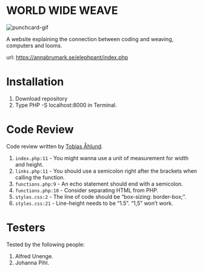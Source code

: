 

# WORLD WIDE WEAVE

![punchcard-gif](https://media1.giphy.com/media/l0HlMDr5SOKGpNu5a/giphy.gif?cid=ecf05e4744437i102pq70gm5f7e3sdtaoj0iwzqj1xhswha8&rid=giphy.gif&ct=g)

A website explaining the connection between coding and weaving, computers and looms.

url: https://annabrumark.se/elephpant/index.php

# Installation

1. Download repository
2. Type PHP -S localhost:8000 in Terminal.

# Code Review

Code review written by [Tobias Åhlund](https://github.com/tobias-ahlund).

1. `index.php:11` - You might wanna use a unit of measurement for width and height.
2. `links.php:11` - You should use a semicolon right after the brackets when calling the function. 
3. `functions.php:9` - An echo statement should end with a semicolon.
4. `functions.php:10` - Consider separating HTML from PHP.
5. `styles.css:2` - The line of code should be “box-sizing: border-box;”.
6. `styles.css:21` - Line-height needs to be “1.5”. “1,5” won’t work.

# Testers

Tested by the following people:

1. Alfred Unenge.
2. Johanna Pihl.
